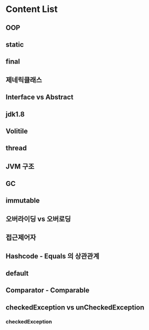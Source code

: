 # Content List
  ## OOP
  
  ## static
  
  ## final
  
  ## 제네릭클래스
  
  ## Interface vs Abstract
  
  ## jdk1.8
  
  ## Volitile
  
  ## thread
  
  ## JVM 구조
  
  ## GC
  
  ## immutable
  
  ## 오버라이딩 vs 오버로딩
  
  ## 접근제어자
  
  ## Hashcode - Equals 의 상관관계
  
  ## default
  
  ## Comparator - Comparable
  
  ## checkedException vs unCheckedException
  ### checkedException
  

